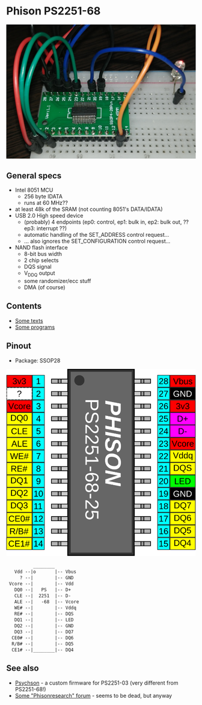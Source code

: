 # Phison PS2251-68

![PS2251-68 on a Breadboard](ps2251-68_breadboard.jpg)

## General specs

- Intel 8051 MCU
  - 256 byte IDATA
  - runs at 60 MHz??
- at least 48k of the SRAM (not counting 8051's DATA/IDATA)
- USB 2.0 High speed device
  - (probably) 4 endpoints (ep0: control, ep1: bulk in, ep2: bulk out, ?? ep3: interrupt ??)
  - automatic handling of the SET_ADDRESS control request...
  - ... also ignores the SET_CONFIGURATION control request...
- NAND flash interface
  - 8-bit bus width
  - 2 chip selects
  - DQS signal
  - V<sub>DDQ</sub> output
  - some randomizer/ecc stuff
  - DMA (of course)

## Contents

- [Some texts](texts/)
- [Some programs](prog/)

## Pinout

- Package: SSOP28

![pinout](pinout.svg)

```
          ________
   Vdd --|o       |-- Vbus
     ? --|        |-- GND
 Vcore --|        |-- Vdd
   DQ0 --|   PS   |-- D+
   CLE --|  2251  |-- D-
   ALE --|   -68  |-- Vcore
   WE# --|        |-- Vddq
   RE# --|        |-- DQS
   DQ1 --|        |-- LED
   DQ2 --|        |-- GND
   DQ3 --|        |-- DQ7
  CE0# --|        |-- DQ6
  R/B# --|        |-- DQ5
  CE1# --|________|-- DQ4
```

## See also

- [Psychson](https://github.com/brandonlw/Psychson) - a custom firmware for PS2251-03 (very different from PS2251-68!)
- [Some "Phisonresearch" forum](https://phisonresearch.freeforums.net/) - seems to be dead, but anyway
